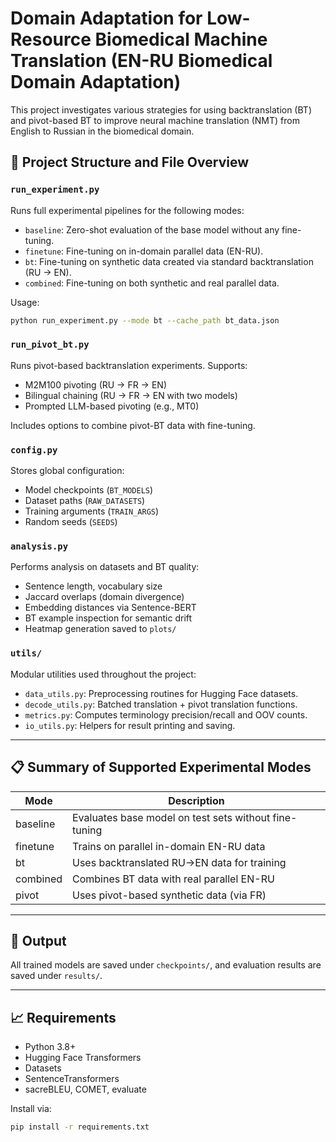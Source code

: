 # Domain Adaptation for Low-Resource Biomedical Machine Translation (EN-RU Biomedical Domain Adaptation)

This project investigates various strategies for using backtranslation (BT) and pivot-based BT to improve neural machine translation (NMT) from English to Russian in the biomedical domain.

## 🔧 Project Structure and File Overview

### `run_experiment.py`
Runs full experimental pipelines for the following modes:
- `baseline`: Zero-shot evaluation of the base model without any fine-tuning.
- `finetune`: Fine-tuning on in-domain parallel data (EN-RU).
- `bt`: Fine-tuning on synthetic data created via standard backtranslation (RU → EN).
- `combined`: Fine-tuning on both synthetic and real parallel data.

Usage:
```bash
python run_experiment.py --mode bt --cache_path bt_data.json
```

### `run_pivot_bt.py`
Runs pivot-based backtranslation experiments. Supports:
- M2M100 pivoting (RU → FR → EN)
- Bilingual chaining (RU → FR → EN with two models)
- Prompted LLM-based pivoting (e.g., MT0)

Includes options to combine pivot-BT data with fine-tuning.

### `config.py`
Stores global configuration:
- Model checkpoints (`BT_MODELS`)
- Dataset paths (`RAW_DATASETS`)
- Training arguments (`TRAIN_ARGS`)
- Random seeds (`SEEDS`)

### `analysis.py`
Performs analysis on datasets and BT quality:
- Sentence length, vocabulary size
- Jaccard overlaps (domain divergence)
- Embedding distances via Sentence-BERT
- BT example inspection for semantic drift
- Heatmap generation saved to `plots/`

### `utils/`
Modular utilities used throughout the project:

- `data_utils.py`: Preprocessing routines for Hugging Face datasets.
- `decode_utils.py`: Batched translation + pivot translation functions.
- `metrics.py`: Computes terminology precision/recall and OOV counts.
- `io_utils.py`: Helpers for result printing and saving.

---

## 📋 Summary of Supported Experimental Modes

| Mode      | Description                                           |
|-----------|-------------------------------------------------------|
| baseline  | Evaluates base model on test sets without fine-tuning |
| finetune  | Trains on parallel in-domain EN-RU data              |
| bt        | Uses backtranslated RU→EN data for training          |
| combined  | Combines BT data with real parallel EN-RU            |
| pivot     | Uses pivot-based synthetic data (via FR)             |

---

## 📂 Output
All trained models are saved under `checkpoints/`, and evaluation results are saved under `results/`.

---

## 📈 Requirements
- Python 3.8+
- Hugging Face Transformers
- Datasets
- SentenceTransformers
- sacreBLEU, COMET, evaluate

Install via:
```bash
pip install -r requirements.txt
```

